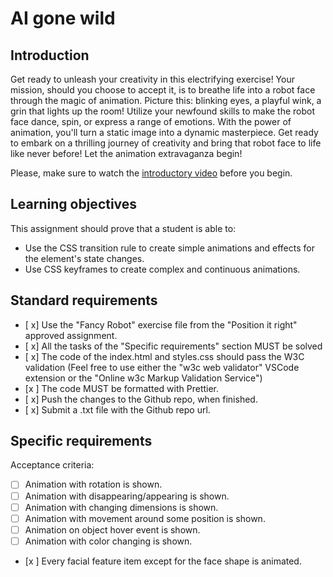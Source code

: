 # AI gone wild

## Introduction

Get ready to unleash your creativity in this electrifying exercise! Your mission, should you choose to accept it, is to breathe life into a robot face through the magic of animation. Picture this: blinking eyes, a playful wink, a grin that lights up the room! Utilize your newfound skills to make the robot face dance, spin, or express a range of emotions. With the power of animation, you'll turn a static image into a dynamic masterpiece. Get ready to embark on a thrilling journey of creativity and bring that robot face to life like never before! Let the animation extravaganza begin!

Please, make sure to watch the [introductory video](https://www.loom.com/share/07ceccb63ec741ec8c320080cd73707f?sid=799478f5-1036-48f7-b0a3-447137cb7950) before you begin.

## Learning objectives

This assignment should prove that a student is able to:

- Use the CSS transition rule to create simple animations and effects for the element's state changes.
- Use CSS keyframes to create complex and continuous animations.

## Standard requirements

- [ x] Use the "Fancy Robot" exercise file from the "Position it right" approved assignment.
- [ x] All the tasks of the "Specific requirements" section MUST be solved
- [ x] The code of the index.html and styles.css should pass the W3C validation (Feel free to use either the "w3c web validator" VSCode extension or the "Online w3c Markup Validation Service")
- [x ] The code MUST be formatted with Prettier.
- [ x] Push the changes to the Github repo, when finished.
- [ x] Submit a .txt file with the Github repo url.

## Specific requirements

Acceptance criteria:

- [ ] Animation with rotation is shown.
- [ ] Animation with disappearing/appearing is shown.
- [ ] Animation with changing dimensions is shown.
- [ ] Animation with movement around some position is shown.
- [ ] Animation on object hover event is shown.
- [ ] Animation with color changing is shown.
- [x ] Every facial feature item except for the face shape is animated.
